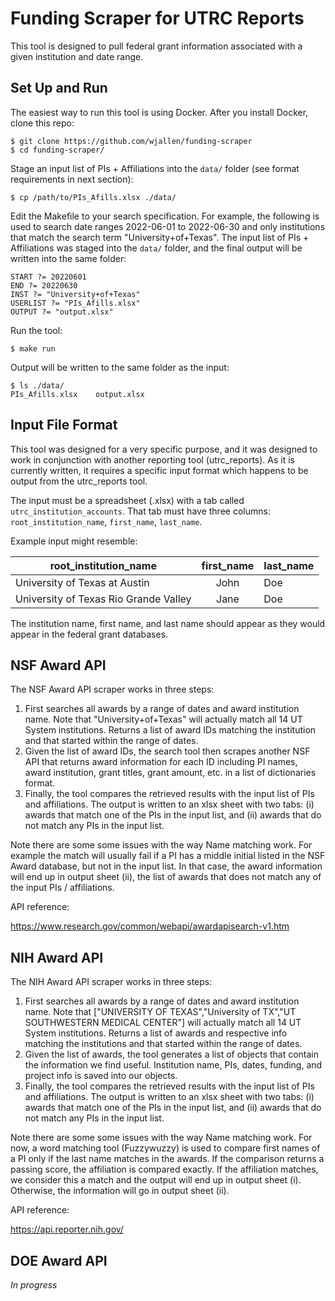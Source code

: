 Funding Scraper for UTRC Reports
================================

This tool is designed to pull federal grant information associated with a given
institution and date range. 


Set Up and Run
--------------

The easiest way to run this tool is using Docker. After you install Docker,
clone this repo:

```
$ git clone https://github.com/wjallen/funding-scraper
$ cd funding-scraper/
```

Stage an input list of PIs + Affiliations into the `data/` folder (see format
requirements in next section):

```
$ cp /path/to/PIs_Afills.xlsx ./data/
```

Edit the Makefile to your search specification. For example, the following is 
used to search date ranges 2022-06-01 to 2022-06-30 and only institutions that
match the search term "University+of+Texas". The input list of PIs + Affiliations
was staged into the `data/` folder, and the final output will be written into
the same folder:

```
START ?= 20220601
END ?= 20220630
INST ?= "University+of+Texas"
USERLIST ?= "PIs_Afills.xlsx"
OUTPUT ?= "output.xlsx"
```

Run the tool:

```
$ make run
```

Output will be written to the same folder as the input:

```
$ ls ./data/
PIs_Afills.xlsx    output.xlsx
```


Input File Format
-----------------

This tool was designed for a very specific purpose, and it was designed to work
in conjunction with another reporting tool (utrc_reports). As it is currently written,
it requires a specific input format which happens to be output from the utrc_reports
tool.

The input must be a spreadsheet (.xlsx) with a tab called `utrc_institution_accounts`.
That tab must have three columns: `root_institution_name`, `first_name`, `last_name`.

Example input might resemble:

| **root_institution_name**             | **first_name** | **last_name** |
|---------------------------------------|:--------------:|---------------|
| University of Texas at Austin         |      John      |      Doe      |
| University of Texas Rio Grande Valley |      Jane      |      Doe      |

The institution name, first name, and last name should appear as they would
appear in the federal grant databases.



NSF Award API
-------------

The NSF Award API scraper works in three steps:

1. First searches all awards by a range of dates and award institution name.
   Note that "University+of+Texas" will actually match all 14 UT System
   institutions. Returns a list of award IDs matching the institution and that
   started within the range of dates.
2. Given the list of award IDs, the search tool then scrapes another NSF API
   that returns award information for each ID including PI names, award
   institution, grant titles, grant amount, etc. in a list of dictionaries
   format.
3. Finally, the tool compares the retrieved results with the input list of PIs
   and affiliations. The output is written to an xlsx sheet with two tabs: (i) 
   awards that match one of the PIs in the input list, and (ii) awards that do
   not match any PIs in the input list.


Note there are some some issues with the way Name matching work. For example the
match will usually fail if a PI has a middle initial listed in the NSF Award
database, but not in the input list. In that case, the award information will end
up in output sheet (ii), the list of awards that does not match any of the input 
PIs / affiliations.


API reference:

https://www.research.gov/common/webapi/awardapisearch-v1.htm


NIH Award API
-------------

The NIH Award API scraper works in three steps:

1. First searches all awards by a range of dates and award institution name.
   Note that ["UNIVERSITY OF TEXAS","University of TX","UT SOUTHWESTERN MEDICAL CENTER"]
   will actually match all 14 UT System institutions. Returns a list of awards and respective 
   info matching the institutions and that started within the range of dates.
2. Given the list of awards, the tool generates a list of objects that contain the information
   we find useful. Institution name, PIs, dates, funding, and project info is saved
   into our objects.
3. Finally, the tool compares the retrieved results with the input list of PIs
   and affiliations. The output is written to an xlsx sheet with two tabs: (i) 
   awards that match one of the PIs in the input list, and (ii) awards that do
   not match any PIs in the input list.


Note there are some some issues with the way Name matching work. For now, a word matching
tool (Fuzzywuzzy) is used to compare first names of a PI only if the last name matches in the awards.
If the comparison returns a passing score, the affiliation is compared exactly. If the affiliation
matches, we consider this a match and the output will end up in output sheet (i). Otherwise,
the information will go in output sheet (ii). 


API reference:

https://api.reporter.nih.gov/


DOE Award API
-------------

*In progress*


